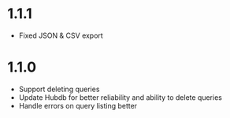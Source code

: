# 1.1.1

* Fixed JSON & CSV export

# 1.1.0

* Support deleting queries
* Update Hubdb for better reliability and ability to delete queries
* Handle errors on query listing better
